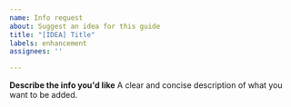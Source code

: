 ```yaml
---
name: Info request
about: Suggest an idea for this guide
title: "[IDEA] Title"
labels: enhancement
assignees: ''

---
```


**Describe the info you'd like**
A clear and concise description of what you want to be added.

